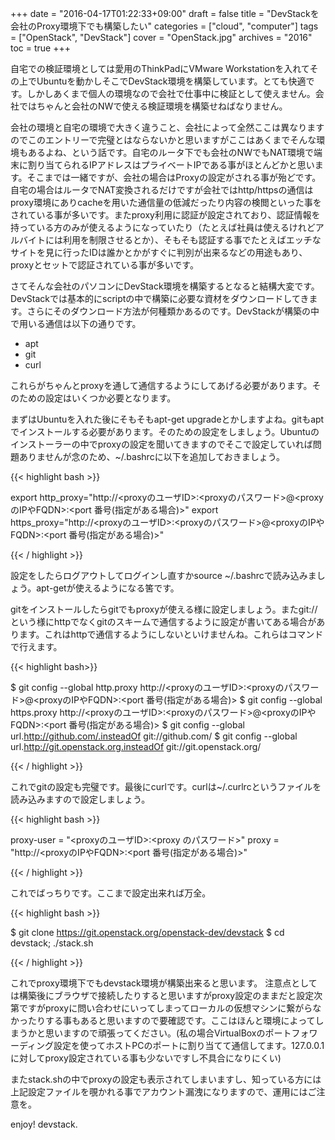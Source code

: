 +++
date = "2016-04-17T01:22:33+09:00"
draft = false
title = "DevStackを会社のProxy環境下でも構築したい"
categories = ["cloud", "computer"]
tags = ["OpenStack", "DevStack"]
cover = "OpenStack.jpg"
archives = "2016"
toc = true
+++

自宅での検証環境としては愛用のThinkPadにVMware Workstationを入れてその上でUbuntuを動かしそこでDevStack環境を構築しています。とても快適です。しかしあくまで個人の環境なので会社で仕事中に検証として使えません。会社ではちゃんと会社のNWで使える検証環境を構築せねばなりません。

会社の環境と自宅の環境で大きく違うこと、会社によって全然ここは異なりますのでこのエントリーで完璧とはならないかと思いますがここはあくまでそんな環境もあるよね、という話です。自宅のルータ下でも会社のNWでもNAT環境で端末に割り当てられるIPアドレスはプライベートIPである事がほとんどかと思います。そこまでは一緒ですが、会社の場合はProxyの設定がされる事が殆どです。自宅の場合はルータでNAT変換されるだけですが会社ではhttp/httpsの通信はproxy環境にありcacheを用いた通信量の低減だったり内容の検閲といった事をされている事が多いです。またproxy利用に認証が設定されており、認証情報を持っている方のみが使えるようになっていたり（たとえば社員は使えるけれどアルバイトには利用を制限させるとか）、そもそも認証する事でたとえばエッチなサイトを見に行ったIDは誰かとかがすぐに判別が出来るなどの用途もあり、proxyとセットで認証されている事が多いです。


さてそんな会社のパソコンにDevStack環境を構築するとなると結構大変です。DevStackでは基本的にscriptの中で構築に必要な資材をダウンロードしてきます。さらにそのダウンロード方法が何種類かあるのです。DevStackが構築の中で用いる通信は以下の通りです。

 - apt
 - git
 - curl

これらがちゃんとproxyを通して通信するようにしてあげる必要があります。そのための設定はいくつか必要となります。

まずはUbuntuを入れた後にそもそもapt-get upgradeとかしますよね。gitもaptでインストールする必要があります。そのための設定をしましょう。Ubuntuのインストーラーの中でproxyの設定を聞いてきますのでそこで設定していれば問題ありませんが念のため、~/.bashrcに以下を追加しておきましょう。

 
{{< highlight bash >}}

export http_proxy="http://<proxyのユーザID>:<proxyのパスワード>@<proxyのIPやFQDN>:<port 番号(指定がある場合)>"
export https_proxy="http://<proxyのユーザID>:<proxyのパスワード>@<proxyのIPやFQDN>:<port 番号(指定がある場合)>"

{{< / highlight >}}

設定をしたらログアウトしてログインし直すかsource ~/.bashrcで読み込みましょう。apt-getが使えるようになる筈です。

gitをインストールしたらgitでもproxyが使える様に設定しましょう。またgit://という様にhttpでなくgitのスキームで通信するように設定が書いてある場合があります。これはhttpで通信するようにしないといけませんね。これらはコマンドで行えます。

 
{{< highlight bash>}}

$ git config --global http.proxy http://<proxyのユーザID>:<proxyのパスワード>@<proxyのIPやFQDN>:<port 番号(指定がある場合)>
$ git config --global https.proxy http://<proxyのユーザID>:<proxyのパスワード>@<proxyのIPやFQDN>:<port 番号(指定がある場合)>
$ git config --global url.http://github.com/.insteadOf git://github.com/
$ git config --global url.http://git.openstack.org.insteadOf git://git.openstack.org/

{{< / highlight >}}

これでgitの設定も完璧です。最後にcurlです。curlは~/.curlrcというファイルを読み込みますので設定しましょう。

 
{{< highlight bash >}}

proxy-user = "<proxyのユーザID>:<proxy のパスワード>"
proxy = "http://<proxyのIPやFQDN>:<port 番号(指定がある場合)>"

{{< / highlight >}}

これでばっちりです。ここまで設定出来れば万全。

{{< highlight bash >}}

$ git clone https://git.openstack.org/openstack-dev/devstack
$ cd devstack; ./stack.sh

{{< / highlight >}}

これでproxy環境下でもdevstack環境が構築出来ると思います。
注意点としては構築後にブラウザで接続したりすると思いますがproxy設定のままだと設定次第ですがproxyに問い合わせにいってしまってローカルの仮想マシンに繋がらなかったりする事もあると思いますので要確認です。ここはほんと環境によってしまうかと思いますので頑張ってください。(私の場合VirtualBoxのポートフォワーディング設定を使ってホストPCのポートに割り当てて通信してます。127.0.0.1に対してproxy設定されている事も少ないですし不具合になりにくい)

またstack.shの中でproxyの設定も表示されてしまいますし、知っている方には上記設定ファイルを覗かれる事でアカウント漏洩になりますので、運用にはご注意を。

enjoy! devstack.
